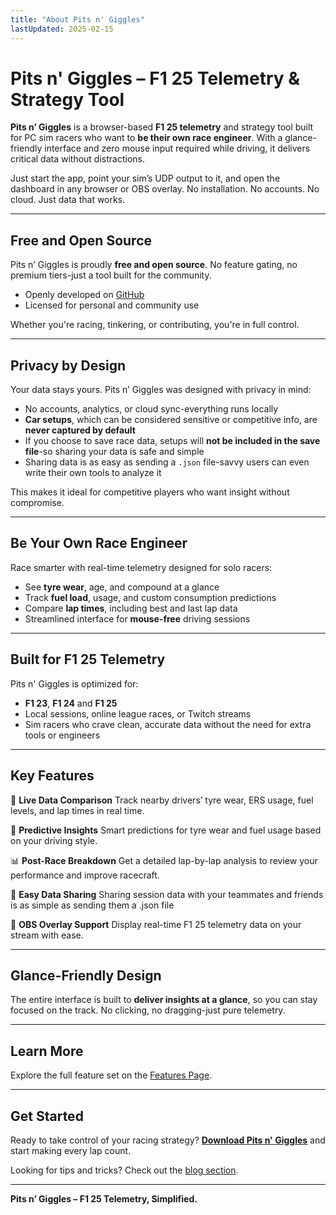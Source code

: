 ```yaml
---
title: "About Pits n' Giggles"
lastUpdated: 2025-02-15
---
```


# Pits n' Giggles – F1 25 Telemetry & Strategy Tool

**Pits n’ Giggles** is a browser-based **F1 25 telemetry** and strategy tool built for PC sim racers who want to **be their own race engineer**. With a glance-friendly interface and zero mouse input required while driving, it delivers critical data without distractions.

Just start the app, point your sim’s UDP output to it, and open the dashboard in any browser or OBS overlay. No installation. No accounts. No cloud. Just data that works.

---

## Free and Open Source

Pits n’ Giggles is proudly **free and open source**. No feature gating, no premium tiers-just a tool built for the community.

- Openly developed on [GitHub](https://github.com/ashwin-nat/pits-n-giggles)
- Licensed for personal and community use

Whether you're racing, tinkering, or contributing, you're in full control.

---

## Privacy by Design

Your data stays yours. Pits n’ Giggles was designed with privacy in mind:

- No accounts, analytics, or cloud sync-everything runs locally
- **Car setups**, which can be considered sensitive or competitive info, are **never captured by default**
- If you choose to save race data, setups will **not be included in the save file**-so sharing your data is safe and simple
- Sharing data is as easy as sending a `.json` file-savvy users can even write their own tools to analyze it

This makes it ideal for competitive players who want insight without compromise.

---

## Be Your Own Race Engineer

Race smarter with real-time telemetry designed for solo racers:
- See **tyre wear**, age, and compound at a glance
- Track **fuel load**, usage, and custom consumption predictions
- Compare **lap times**, including best and last lap data
- Streamlined interface for **mouse-free** driving sessions

---

## Built for F1 25 Telemetry

Pits n' Giggles is optimized for:
- **F1 23**, **F1 24** and **F1 25**
- Local sessions, online league races, or Twitch streams
- Sim racers who crave clean, accurate data without the need for extra tools or engineers

---

## Key Features

🔧 **Live Data Comparison**
Track nearby drivers’ tyre wear, ERS usage, fuel levels, and lap times in real time.

🧠 **Predictive Insights**
Smart predictions for tyre wear and fuel usage based on your driving style.

📊 **Post-Race Breakdown**
Get a detailed lap-by-lap analysis to review your performance and improve racecraft.

🔄 **Easy Data Sharing**
Sharing session data with your teammates and friends is as simple as sending them a .json file


🎥 **OBS Overlay Support**
Display real-time F1 25 telemetry data on your stream with ease.

---

## Glance-Friendly Design

The entire interface is built to **deliver insights at a glance**, so you can stay focused on the track. No clicking, no dragging-just pure telemetry.

---

## Learn More

Explore the full feature set on the [Features Page](/features).

---

## Get Started

Ready to take control of your racing strategy?
[**Download Pits n' Giggles**](/releases) and start making every lap count.

Looking for tips and tricks? Check out the [blog section](/blog).

---

**Pits n’ Giggles – F1 25 Telemetry, Simplified.**
